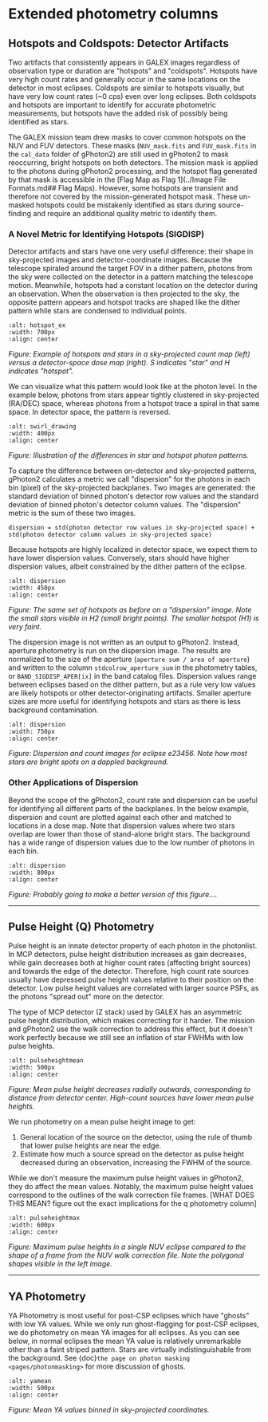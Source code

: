 # Extended photometry columns

## Hotspots and Coldspots: Detector Artifacts 

Two artifacts that consistently appears in GALEX images regardless of observation type or duration are "hotspots" and "coldspots". Hotspots have very high count rates and generally occur in the same locations on the detector in most eclipses. Coldspots are similar to hotspots visually, but have very low count rates (~0 cps) even over long eclipses. Both coldspots and hotspots are important to identify for accurate photometric measurements, but hotspots have the added risk of possibly being identified as stars. 

The GALEX mission team drew masks to cover common hotspots on the NUV and FUV detectors. These masks (`NUV_mask.fits` and `FUV_mask.fits` in the `cal_data` folder of gPhoton2) are still used in gPhoton2 to mask reoccurring, bright hotspots on both detectors. The mission mask is applied to the photons during gPhoton2 processing, and the hotspot flag generated by that mask is accessible in the [Flag Map as Flag 1](../Image File Formats.md## Flag Maps). However, some hotspots are transient and therefore not covered by the mission-generated hotspot mask. These un-masked hotspots could be mistakenly identified as stars during source-finding and require an additional quality metric to identify them. 

### A Novel Metric for Identifying Hotspots (SIGDISP)

Detector artifacts and stars have one very useful difference: their shape in sky-projected images and detector-coordinate images. Because the telescope spiraled around the target FOV in a dither pattern, photons from the sky were collected on the detector in a pattern matching the telescope motion. Meanwhile, hotspots had a constant location on the detector during an observation. When the observation is then projected to the sky, the opposite pattern appears and hotspot tracks are shaped like the dither pattern while stars are condensed to individual points. 

```{image} figures/dosevsprojimg.png
:alt: hotspot_ex
:width: 700px
:align: center
```
*Figure: Example of hotspots and stars in a sky-projected count map (left) versus a detector-space dose map (right). S indicates "star" and H indicates "hotspot".*

We can visualize what this pattern would look like at the photon level. In the example below, photons from stars appear tightly clustered in sky-projected (RA/DEC) space, whereas photons from a hotspot trace a spiral in that same space. In detector space, the pattern is reversed.

```{image} figures/skyvsdose_drawing.png
:alt: swirl_drawing
:width: 400px
:align: center
```
*Figure: Illustration of the differences in star and hotspot photon patterns.*

To capture the difference between on-detector and sky-projected patterns, gPhoton2 calculates a metric we call "dispersion" for the photons in each bin (pixel) of the sky-projected backplanes. Two images are generated: the standard deviation of binned photon's detector row values and  the standard deviation of binned photon's detector column values. The "dispersion" metric is the sum of these two images. 

` dispersion = std(photon detector row values in sky-projected space) + std(photon detector column values in sky-projected space) `

Because hotspots are highly localized in detector space, we expect them to have lower dispersion values. Conversely, stars should have higher dispersion values, albeit constrained by the dither pattern of the eclipse.

```{image} figures/dispersion.png
:alt: dispersion
:width: 450px
:align: center
```
*Figure: The same set of hotspots as before on a "dispersion" image. Note the small stars visible in H2 (small bright points). The smaller hotspot (H1) is very faint.*

The dispersion image is not written as an output to gPhoton2. Instead, aperture photometry is run on the dispersion image. The results are normalized to the size of the aperture (`aperture sum / area of aperture`) and written to the column `stdcolrow_aperture_sum` in the photometry tables, or `BAND_SIGDISP_APER[ix]` in the band catalog files. Dispersion values range between eclipses based on the dither pattern, but as a rule very low values are likely hotspots or other detector-originating artifacts. Smaller aperture sizes are more useful for identifying hotspots and stars as there is less background contamination. 

```{image} figures/dispersion_e23456.png
:alt: dispersion
:width: 750px
:align: center
```
*Figure: Dispersion and count images for eclipse e23456. Note how most stars are bright spots on a dappled background.*

### Other Applications of Dispersion 

Beyond the scope of the gPhoton2, count rate and dispersion can be useful for identifying all different parts of the backplanes. In the below example, dispersion and count are plotted against each other and matched to locations in a dose map. Note that dispersion values where two stars overlap are lower than those of stand-alone bright stars. The background has a wide range of dispersion values due to the low number of photons in each bin. 

```{image} figures/disp_map.png
:alt: dispersion
:width: 800px
:align: center
```
*Figure: Probably going to make a better version of this figure....*

---

## Pulse Height (Q) Photometry

Pulse height is an innate detector property of each photon in the photonlist. In MCP detectors, pulse height distribution increases as gain decreases, while gain decreases both at higher count rates (affecting bright sources) and towards the edge of the detector. Therefore, high count rate sources usually have depressed pulse height values relative to their position on the detector. Low pulse height values are correlated with larger source PSFs, as the photons "spread out" more on the detector. 

The type of MCP detector (Z stack) used by GALEX has an asymmetric pulse height distribution, which makes correcting for it harder. The mission and gPhoton2 use the walk correction to address this effect, but it doesn't work perfectly because we still see an inflation of star FWHMs with low pulse heights. 

```{image} figures/q_mean_example.png
:alt: pulseheightmean
:width: 500px
:align: center
```
*Figure: Mean pulse height decreases radially outwards, corresponding to distance from detector center. High-count sources have lower mean pulse heights.*

We run photometry on a mean pulse height image to get:
1) General location of the source on the detector, using the rule of thumb that lower pulse heights are near the edge.
2) Estimate how much a source spread on the detector as pulse height decreased during an observation, increasing the FWHM of the source.

While we don't measure the maximum pulse height values in gPhoton2, they do affect the mean values. Notably, the maximum pulse height values correspond to the outlines of the walk correction file frames. [WHAT DOES THIS MEAN? figure out the exact implications for the q photometry column] 
```{image} figures/qmax.png
:alt: pulseheightmax
:width: 600px
:align: center
```
*Figure: Maximum pulse heights in a single NUV eclipse compared to the shape of a frame from the NUV walk correction file. Note the polygonal shapes visible in the left image.*

---

## YA Photometry 

YA Photometry is most useful for post-CSP eclipses which have "ghosts" with low YA values. While we only run ghost-flagging for post-CSP eclipses, we do photometry on mean YA images for all eclipses. As you can see below, in normal eclipses the mean YA value is relatively unremarkable other than a faint striped pattern. Stars are virtually indistinguishable from the background. See {doc}`the page on photon masking <pages/photonmasking>` for more discussion of ghosts. 

```{image} figures/ya_mean_example.png
:alt: yamean
:width: 500px
:align: center
```
*Figure: Mean YA values binned in sky-projected coordinates.*